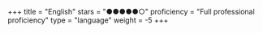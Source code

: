 +++
title = "English"
stars = "●●●●●○"
proficiency = "Full professional proficiency"
type = "language"
weight = -5
+++
